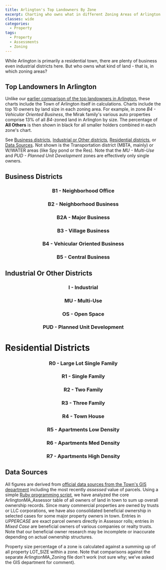 ```yaml
---
title: Arlington's Top Landowners By Zone
excerpt: Charting who owns what in different Zoning Areas of Arlington.
classes: wide
categories:
  - Property
tags:
  - Property
  - Assessments
  - Zoning
---
```


While Arlington is primarily a residential town, there are plenty of business even industrial districts here.  But who owns what kind of land - that is, in which zoning areas?

## Top Landowners In Arlington

Unlike our [earlier comparison of the top landowners in Arlington](https://arlingtonma.info/property/largest-property-owners/), these charts include the Town of Arlington itself in calculations.  Charts include the top 10 owners by land size in each zoning area.  For example, in zone _B4 - Vehicular Oriented Business_, the Mirak family's various auto properties comprise 13% of all _B4_-zoned land in Arlington by size.  The percentage of **All Others** is then shown in black for all smaller holders combined in each zone's chart.

See [Business districts](#business), [Industrial or Other districts](#industrial), [Residential districts](#residential), or [Data Sources](#data-sources).  Not shown is the Transportation district (MBTA, mainly) or W/WATER areas (like Spy pond or the Res).  Note that the _MU - Multi-Use_ and _PUD - Planned Unit Development_ zones are effectively only single owners.

## Business Districts

<figure class="half" id="business">
<div class='chartfigure'><h3 style='text-align: center;'>B1 - Neighborhood Office</h3><div id='zoneB1'></div></div>
<div class='chartfigure'><h3 style='text-align: center;'>B2 - Neighborhood Business</h3><div id='zoneB2'></div></div>
</figure>
<figure class="half">
<div class='chartfigure'><h3 style='text-align: center;'>B2A - Major Business</h3><div id='zoneB2A'></div></div>
<div class='chartfigure'><h3 style='text-align: center;'>B3 - Village Business</h3><div id='zoneB3'></div></div>
</figure>
<figure class="half">
<div class='chartfigure'><h3 style='text-align: center;'>B4 - Vehicular Oriented Business</h3><div id='zoneB4'></div></div>
<div class='chartfigure'><h3 style='text-align: center;'>B5 - Central Business</h3><div id='zoneB5'></div></div>
</figure>

## Industrial Or Other Districts

<figure class="half" id="industrial">
<div class='chartfigure'><h3 style='text-align: center;'>I - Industrial</h3><div id='zoneI'></div></div>
<div class='chartfigure'><h3 style='text-align: center;'>MU - Multi-Use</h3><div id='zoneMU'></div></div>
</figure>
<figure class="half">
<div class='chartfigure'><h3 style='text-align: center;'>OS - Open Space</h3><div id='zoneOS'></div></div>
<div class='chartfigure'><h3 style='text-align: center;'>PUD - Planned Unit Development</h3><div id='zonePUD'></div></div>
</figure>

# Residential Districts

<figure class="half" id="residential">
<div class='chartfigure'><h3 style='text-align: center;'>R0 - Large Lot Single Family</h3><div id='zoneR0'></div></div>
<div class='chartfigure'><h3 style='text-align: center;'>R1 - Single Family</h3><div id='zoneR1'></div></div>
</figure>
<figure class="half">
<div class='chartfigure'><h3 style='text-align: center;'>R2 - Two Family</h3><div id='zoneR2'></div></div>
<div class='chartfigure'><h3 style='text-align: center;'>R3 - Three Family</h3><div id='zoneR3'></div></div>
</figure>
<figure class="half">
<div class='chartfigure'><h3 style='text-align: center;'>R4 - Town House</h3><div id='zoneR4'></div></div>
<div class='chartfigure'><h3 style='text-align: center;'>R5 - Apartments Low Density</h3><div id='zoneR5'></div></div>
</figure>
<figure class="half">
<div class='chartfigure'><h3 style='text-align: center;'>R6 - Apartments Med Density</h3><div id='zoneR6'></div></div>
<div class='chartfigure'><h3 style='text-align: center;'>R7 - Apartments High Density</h3><div id='zoneR7'></div></div>
</figure>

## Data Sources

All figures are derived from [official data sources from the Town's GIS department](/property) including the most recently _assessed_ value of parcels.  Using a simple [Ruby programming script](https://github.com/ArlingtonMA/arlingtonma.info/blob/master/src/assessorparser.rb), we have analyzed the core ArlingtonMA_Assessor table of all owners of land in town to sum up overall ownership records.  Since many commercial properties are owned by trusts or LLC corporations, we have also consolidated beneficial ownership in selected cases for some major property owners in town.  Entries in _UPPERCASE_ are exact parcel owners directly in Assessor rolls; entries _In Mixed Case_ are beneficial owners of various companies or realty trusts.  Note that our beneficial owner research may be incomplete or inaccurate depending on actual ownership structures.

Property size percentage of a zone is calculated against a summing up of all property LOT_SIZE within a zone.  Note that comparisons against the separate ArlingtonMA_Zoning file don't work (not sure why; we've asked the GIS department for comment).


<!-- Actually load our charts/tables -->
<link href="/assets/css/c3.css" rel="stylesheet">
<script src="/assets/js/d3.min.js" charset="utf-8"></script>
<script src="/assets/js/c3.min.js"></script>
<script src="/assets/js/dataread.js"></script>
<script src="/assets/js/largest-zone-owners.js"></script>
